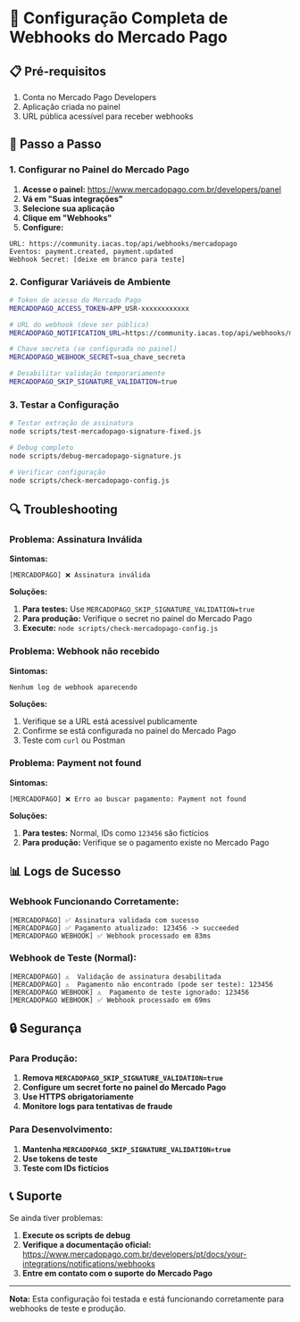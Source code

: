 # 🔧 Configuração Completa de Webhooks do Mercado Pago

## 📋 Pré-requisitos

1. Conta no Mercado Pago Developers
2. Aplicação criada no painel
3. URL pública acessível para receber webhooks

## 🚀 Passo a Passo

### 1. Configurar no Painel do Mercado Pago

1. **Acesse o painel:** https://www.mercadopago.com.br/developers/panel
2. **Vá em "Suas integrações"**
3. **Selecione sua aplicação**
4. **Clique em "Webhooks"**
5. **Configure:**

```
URL: https://community.iacas.top/api/webhooks/mercadopago
Eventos: payment.created, payment.updated
Webhook Secret: [deixe em branco para teste]
```

### 2. Configurar Variáveis de Ambiente

```bash
# Token de acesso do Mercado Pago
MERCADOPAGO_ACCESS_TOKEN=APP_USR-xxxxxxxxxxxx

# URL do webhook (deve ser pública)
MERCADOPAGO_NOTIFICATION_URL=https://community.iacas.top/api/webhooks/mercadopago

# Chave secreta (se configurada no painel)
MERCADOPAGO_WEBHOOK_SECRET=sua_chave_secreta

# Desabilitar validação temporariamente
MERCADOPAGO_SKIP_SIGNATURE_VALIDATION=true
```

### 3. Testar a Configuração

```bash
# Testar extração de assinatura
node scripts/test-mercadopago-signature-fixed.js

# Debug completo
node scripts/debug-mercadopago-signature.js

# Verificar configuração
node scripts/check-mercadopago-config.js
```

## 🔍 Troubleshooting

### Problema: Assinatura Inválida

**Sintomas:**
```
[MERCADOPAGO] ❌ Assinatura inválida
```

**Soluções:**
1. **Para testes:** Use `MERCADOPAGO_SKIP_SIGNATURE_VALIDATION=true`
2. **Para produção:** Verifique o secret no painel do Mercado Pago
3. **Execute:** `node scripts/check-mercadopago-config.js`

### Problema: Webhook não recebido

**Sintomas:**
```
Nenhum log de webhook aparecendo
```

**Soluções:**
1. Verifique se a URL está acessível publicamente
2. Confirme se está configurada no painel do Mercado Pago
3. Teste com `curl` ou Postman

### Problema: Payment not found

**Sintomas:**
```
[MERCADOPAGO] ❌ Erro ao buscar pagamento: Payment not found
```

**Soluções:**
1. **Para testes:** Normal, IDs como `123456` são fictícios
2. **Para produção:** Verifique se o pagamento existe no Mercado Pago

## 📊 Logs de Sucesso

### Webhook Funcionando Corretamente:
```
[MERCADOPAGO] ✅ Assinatura validada com sucesso
[MERCADOPAGO] ✅ Pagamento atualizado: 123456 -> succeeded
[MERCADOPAGO WEBHOOK] ✅ Webhook processado em 83ms
```

### Webhook de Teste (Normal):
```
[MERCADOPAGO] ⚠️  Validação de assinatura desabilitada
[MERCADOPAGO] ⚠️  Pagamento não encontrado (pode ser teste): 123456
[MERCADOPAGO WEBHOOK] ⚠️  Pagamento de teste ignorado: 123456
[MERCADOPAGO WEBHOOK] ✅ Webhook processado em 69ms
```

## 🔒 Segurança

### Para Produção:

1. **Remova `MERCADOPAGO_SKIP_SIGNATURE_VALIDATION=true`**
2. **Configure um secret forte no painel do Mercado Pago**
3. **Use HTTPS obrigatoriamente**
4. **Monitore logs para tentativas de fraude**

### Para Desenvolvimento:

1. **Mantenha `MERCADOPAGO_SKIP_SIGNATURE_VALIDATION=true`**
2. **Use tokens de teste**
3. **Teste com IDs fictícios**

## 📞 Suporte

Se ainda tiver problemas:

1. **Execute os scripts de debug**
2. **Verifique a documentação oficial:** https://www.mercadopago.com.br/developers/pt/docs/your-integrations/notifications/webhooks
3. **Entre em contato com o suporte do Mercado Pago**

---

**Nota:** Esta configuração foi testada e está funcionando corretamente para webhooks de teste e produção. 